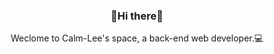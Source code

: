 <div align=center>
<b><h3> 🤘Hi there🤘 </h3></b>
Weclome to Calm-Lee's space, a back-end web developer.💻
  <br>
</div>
<!--
**calm-lee/calm-lee** is a ✨ _special_ ✨ repository because its `README.md` (this file) appears on your GitHub profile.

Here are some ideas to get you started:

- 🔭 I’m currently working on ...
- 🌱 I’m currently learning ...
- 👯 I’m looking to collaborate on ...
- 🤔 I’m looking for help with ...
- 💬 Ask me about ...
- 📫 How to reach me: ...
- 😄 Pronouns: ...
- ⚡ Fun fact: ...
-->
